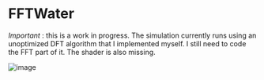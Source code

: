 # FFTWater

*Important* : this is a work in progress. The simulation currently runs using an unoptimized DFT algorithm that I implemented myself. I still need to code the FFT part of it. The shader is also missing.

![image](https://github.com/tlegoc/FFTWater/assets/21106616/39fb7bab-b5e7-4a7c-88e7-f8aa5a55b528)
